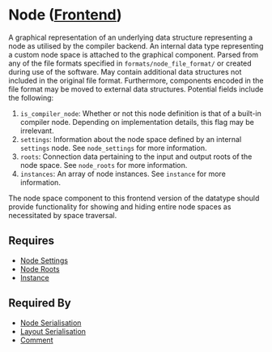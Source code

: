 # Node ([Frontend](../../frontend.md))

A graphical representation of an underlying data structure representing a node as utilised by the compiler backend. An internal data type representing a custom node space is attached to the graphical component. Parsed from any of the file formats specified in `formats/node_file_format/` or created during use of the software. May contain additional data structures not included in the original file format. Furthermore, components encoded in the file format may be moved to external data structures. Potential fields include the following:

1. `is_compiler_node`: Whether or not this node definition is that of a built-in compiler node. Depending on implementation details, this flag may be irrelevant.
2. `settings`: Information about the node space defined by an internal `settings` node. See `node_settings` for more information.
3. `roots`: Connection data pertaining to the input and output roots of the node space. See `node_roots` for more information.
4. `instances`: An array of node instances. See `instance` for more information.

The node space component to this frontend version of the datatype should provide functionality for showing and hiding entire node spaces as necessitated by space traversal.

## Requires

- [Node Settings](./node_settings.md)
- [Node Roots](./node_roots.md)
- [Instance](./instance.md)

## Required By

- [Node Serialisation](../../node_file_format/serialisation.md)
- [Layout Serialisation](../../layout_file_format/serialisation.md)
- [Comment](../comments/comment.md)
